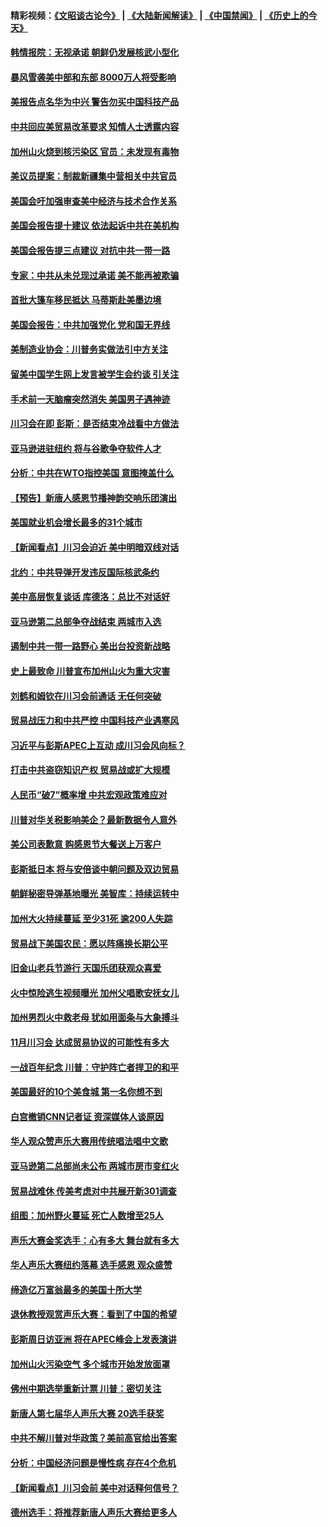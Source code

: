 #### 精彩视频：[《文昭谈古论今》](https://github.com/gfw-breaker/wenzhao/blob/master/README.md?t=11150931) | [《大陆新闻解读》](https://github.com/gfw-breaker/ntdtv-comedy/blob/master/README.md?t=11150931) | [《中国禁闻》](https://github.com/gfw-breaker/ntdtv-news/blob/master/README.md?t=11150931) | [《历史上的今天》](https://github.com/gfw-breaker/today-in-history/blob/master/README.md?t=11150931) 

#### [韩情报院：无视承诺 朝鲜仍发展核武小型化](../pages/nsc412/n10853349.md?t=11150931) 

#### [暴风雪袭美中部和东部 8000万人将受影响](../pages/nsc412/n10853082.md?t=11150931) 

#### [美报告点名华为中兴 警告勿买中国科技产品](../pages/nsc412/n10852143.md?t=11150931) 

#### [中共回应美贸易改革要求 知情人士透露内容](../pages/nsc412/n10852470.md?t=11150931) 

#### [加州山火烧到核污染区 官员：未发现有毒物](../pages/nsc412/n10852387.md?t=11150931) 

#### [美议员提案：制裁新疆集中营相关中共官员](../pages/nsc412/n10852429.md?t=11150931) 

#### [美国会吁加强审查美中经济与技术合作关系](../pages/nsc412/n10852368.md?t=11150931) 

#### [美国会报告提十建议 依法起诉中共在美机构](../pages/nsc412/n10851671.md?t=11150931) 

#### [美国会报告提三点建议 对抗中共一带一路](../pages/nsc412/n10852252.md?t=11150931) 

#### [专家：中共从未兑现过承诺 美不能再被欺骗](../pages/nsc412/n10851988.md?t=11150931) 

#### [首批大篷车移民抵达 马蒂斯赴美墨边境](../pages/nsc412/n10851949.md?t=11150931) 

#### [美国会报告：中共加强党化 党和国无界线](../pages/nsc412/n10851682.md?t=11150931) 

#### [美制造业协会：川普务实做法引中方关注](../pages/nsc412/n10851022.md?t=11150931) 

#### [留美中国学生网上发言被学生会约谈 引关注](../pages/nsc412/n10850335.md?t=11150931) 

#### [手术前一天脑瘤突然消失 美国男子遇神迹](../pages/nsc412/n10850402.md?t=11150931) 

#### [川习会在即 彭斯：是否结束冷战看中方做法](../pages/nsc412/n10849918.md?t=11150931) 

#### [亚马逊进驻纽约 将与谷歌争夺软件人才](../pages/nsc412/n10850103.md?t=11150931) 

#### [分析：中共在WTO指控美国 意图掩盖什么](../pages/nsc412/n10849991.md?t=11150931) 

#### [【预告】新唐人感恩节播神韵交响乐团演出](../pages/nsc412/n10849459.md?t=11150931) 

#### [美国就业机会增长最多的31个城市](../pages/nsc412/n10849779.md?t=11150931) 

#### [【新闻看点】川习会迫近 美中明暗双线对话](../pages/nsc412/n10849537.md?t=11150931) 

#### [北约：中共导弹开发违反国际核武条约](../pages/nsc412/n10849551.md?t=11150931) 

#### [美中高层恢复谈话 库德洛：总比不对话好](../pages/nsc412/n10849556.md?t=11150931) 

#### [亚马逊第二总部争夺战结束 两城市入选](../pages/nsc412/n10849466.md?t=11150931) 

#### [遏制中共一带一路野心 美出台投资新战略](../pages/nsc412/n10849450.md?t=11150931) 

#### [史上最致命 川普宣布加州山火为重大灾害](../pages/nsc412/n10848539.md?t=11150931) 

#### [刘鹤和姆钦在川习会前通话 无任何突破](../pages/nsc412/n10848020.md?t=11150931) 

#### [贸易战压力和中共严控 中国科技产业遇寒风](../pages/nsc412/n10847923.md?t=11150931) 

#### [习近平与彭斯APEC上互动 成川习会风向标？](../pages/nsc412/n10847020.md?t=11150931) 

#### [打击中共盗窃知识产权 贸易战或扩大规模](../pages/nsc412/n10847555.md?t=11150931) 

#### [人民币“破7”概率增 中共宏观政策难应对](../pages/nsc412/n10847226.md?t=11150931) 

#### [川普对华关税影响美企？最新数据令人意外](../pages/nsc412/n10847315.md?t=11150931) 

#### [美公司表歉意 购感恩节大餐送上万客户](../pages/nsc412/n10847299.md?t=11150931) 

#### [彭斯抵日本 将与安倍谈中朝问题及双边贸易](../pages/nsc412/n10847210.md?t=11150931) 

#### [朝鲜秘密导弹基地曝光 美智库：持续运转中](../pages/nsc412/n10847109.md?t=11150931) 

#### [加州大火持续蔓延 至少31死 逾200人失踪](../pages/nsc412/n10847045.md?t=11150931) 

#### [贸易战下美国农民：愿以阵痛换长期公平](../pages/nsc412/n10846451.md?t=11150931) 

#### [旧金山老兵节游行  天国乐团获观众喜爱](../pages/nsc412/n10845851.md?t=11150931) 

#### [火中惊险逃生视频曝光 加州父唱歌安抚女儿](../pages/nsc412/n10845756.md?t=11150931) 

#### [加州男烈火中救老母 犹如用面条与大象搏斗](../pages/nsc412/n10845700.md?t=11150931) 

#### [11月川习会 达成贸易协议的可能性有多大](../pages/nsc412/n10845515.md?t=11150931) 

#### [一战百年纪念 川普：守护阵亡者捍卫的和平](../pages/nsc412/n10845450.md?t=11150931) 

#### [美国最好的10个美食城 第一名你想不到](../pages/nsc412/n10842746.md?t=11150931) 

#### [白宫撤销CNN记者证 资深媒体人谈原因](../pages/nsc412/n10845359.md?t=11150931) 

#### [华人观众赞声乐大赛用传统唱法唱中文歌](../pages/nsc412/n10844686.md?t=11150931) 

#### [亚马逊第二总部尚未公布 两城市房市变红火](../pages/nsc412/n10845253.md?t=11150931) 

#### [贸易战难休 传美考虑对中共展开新301调查](../pages/nsc412/n10845197.md?t=11150931) 

#### [组图：加州野火蔓延 死亡人数增至25人](../pages/nsc412/n10844810.md?t=11150931) 

#### [声乐大赛金奖选手：心有多大 舞台就有多大](../pages/nsc412/n10844844.md?t=11150931) 

#### [华人声乐大赛纽约落幕 选手感恩 观众盛赞](../pages/nsc412/n10844147.md?t=11150931) 

#### [缔造亿万富翁最多的美国十所大学](../pages/nsc412/n10843585.md?t=11150931) 

#### [退休教授观赏声乐大赛：看到了中国的希望](../pages/nsc412/n10844322.md?t=11150931) 

#### [彭斯周日访亚洲 将在APEC峰会上发表演讲](../pages/nsc412/n10844075.md?t=11150931) 

#### [加州山火污染空气 多个城市开始发放面罩](../pages/nsc412/n10844214.md?t=11150931) 

#### [佛州中期选举重新计票 川普：密切关注](../pages/nsc412/n10843995.md?t=11150931) 

#### [新唐人第七届华人声乐大赛 20选手获奖](../pages/nsc412/n10843925.md?t=11150931) 

#### [中共不解川普对华政策？美前高官给出答案](../pages/nsc412/n10843797.md?t=11150931) 

#### [分析：中国经济问题是慢性病 存在4个危机](../pages/nsc412/n10843504.md?t=11150931) 

#### [【新闻看点】川习会前 美中对话释何信号？](../pages/nsc412/n10843452.md?t=11150931) 

#### [德州选手：将推荐新唐人声乐大赛给更多人](../pages/nsc412/n10843628.md?t=11150931) 

